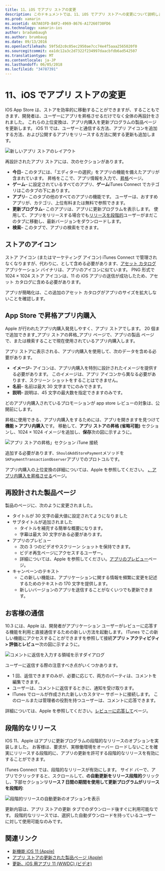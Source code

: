 ```yaml
---
title: 11、iOS でアプリ ストアの変更
description: このドキュメントでは、11、iOS でアプリ ストアへの変更について説明します。 これは、アプリケーションのストアのアイコン、昇格されたアプリ内購入、再設計された製品ページ、顧客の通信、および段階的なリリースについて説明します。
ms.prod: xamarin
ms.assetid: 4A7A03FD-B4F2-4969-8676-A17260730FD6
ms.technology: xamarin-ios
author: bradumbaugh
ms.author: brumbaug
ms.date: 09/13/2016
ms.openlocfilehash: 59f5d2c0c05ec2950ae7cc74e4f5aaa2565020f0
ms.sourcegitcommit: ea1dc12a3c2d7322f234997daacbfdb6ad542507
ms.translationtype: MT
ms.contentlocale: ja-JP
ms.lasthandoff: 06/05/2018
ms.locfileid: "34787391"
---
```

# <a name="app-store-changes-in-ios-11"></a>11、iOS でアプリ ストアの変更

IOS App Store は、ストアを効率的に移動することができますが、することもできます、開発者は、ユーザーにアプリを昇格させるだけでなく全体の再設計をされました。 これらの上位変換は、アプリ内購入を更新プログラムの製品ページを更新します。 iOS 11 では、ユーザーと通信する方法、アプリ アイコンを追加する方法、および公開するアプリをリリースする方法に関する更新も追加します。

![新しいアプリ ストアのレイアウト](app-store-changes-images/image3.jpg)

再設計されたアプリ ストアには、次のセクションがあります。

- **今日**– このタブには、「エディターの選択」をアプリの機能を備えたアプリが含まれています。 昇格をここで、アプリ情報を入力で、[昇格](https://developer.apple.com//contact/app-store/promote/)ページ。
- **ゲーム**– に設定されているすべてのアプリ、**ゲーム**iTunes Connect でカテゴリはこのタブの下にあります。
- **アプリ**– このタブの他のすべてのアプリの機能です。 ユーザーは、おすすめアプリが、カテゴリ、上位有料または無料で参照できます。
- **更新プログラム**– このアプリは、アプリに更新プログラムを表示します。 使用して、アプリをリリースする場合でも[リリースを段階的](#Phased_Release)ユーザーがまだこのタブに移動し、最新バージョンをダウンロードします。
- **検索**– このタブで、アプリの検索をできます。

## <a name="store-icon"></a>ストアのアイコン

ストア アイコン (またはマーケティング アイコン) iTunes Connect で管理されなくなりますが、代わりに、として含める必要があります、[アセット カタログ](~/ios/app-fundamentals/images-icons/app-icons.md)アプリケーション バイナリは、アプリのアイコンに似ています。 PNG 形式で 1024 × 1024 ストア アイコンは、11 の iOS アプリの送信が成功したため、アセット カタログに含める必要があります。

アプリが簡略化は、この追加のアセット カタログがアプリのサイズを拡大しないことを確認します。


## <a name="in-app-purchases-promoted-in-the-app-store"></a>App Store で昇格アプリ内購入

Apple が行われたアプリ内購入発見しやすく、アプリ ストアでします。 20 個まで追加できます_アプリ ストアの昇格_アプリ ページで、アプリの製品 ページで、または検索することで現在使用されているアプリ内購入します。

アプリ ストアに表示される、アプリ内購入を使用して、次のデータを含める必要があります。

- **イメージ**– アイコンは、アプリ内購入を特別に設計されたイメージを提供する必要があります。 このイメージは、アプリ アイコンから異なる必要があります、スクリーン ショットをすることはできません。
- **名前**– 名前は最大 30 文字までにのみできます。
- **説明**– 説明は、45 文字の最大数を指定できますのみです。

どのアプリ内購入されているプロモーションが app store レビューの対象は、公開前にします。

昇格に使用できる、アプリ内購入をするためには、アプリを開きますを見つけて**機能 > アプリ内購入**です。 移動して、**アプリ ストアの昇格 (省略可能)** セクションし、1024 × 1024 イメージを追加し、**保存**次の図に示すように。

![アプリ ストアの昇格」セクション iTune 接続](app-store-changes-images/image4.png)

追加する必要があります、`ShouldAddStorePayment`メソッドを`SKPaymentTransactionObserver`アプリでのプロトコルです。

アプリ内購入の上位変換の詳細については、Apple を参照してください。 [、アプリ内購入を昇格させる](https://developer.apple.com/app-store/promoting-in-app-purchases/)ページ。

## <a name="redesigned-product-page"></a>再設計された製品ページ

製品のページに、次のように変更されました。

- タイトルが 30 文字の最大値に設定されてようになりました
- サブタイトルが追加されました
    - タイトルを補完する簡単な概要になります。
    - 字幕は最大 30 文字がある必要があります。
- アプリのプレビュー
    - 次の 3 つのビデオやスクリーン ショットを保持できます。
    - ビデオ再生ページにアクセスするユーザー。
    - 詳細については、Apple を参照してください。[アプリのプレビュー](https://developer.apple.com/app-store/app-previews/)ページ。
- キャンペーンのテキスト
    - この新しい機能は、アプリケーションに関する情報を頻繁に変更を記述するためのテキストの 170 文字を提供します。
    - 新しいバージョンのアプリを送信することがなくいつでも更新できます。

## <a name="customer-communication"></a>お客様の通信

10.3 には、Apple は、開発者がアプリケーション ユーザーがレビューに応答する機能を利用と直接通信するための新しい方法を起動します。 ITunes でこの新しい機能にアクセスすることができますを参照して接続**アプリ > アクティビティ > 評価とレビュー**次の図に示すように。

![コメントに返信を入力する領域を示すダイアログ](app-store-changes-images/image5.png)

ユーザーに返信する際の注意すべき点がいくつかあります。

- 1 回、返信できますのみが、必要に応じて、両方のパーティは、コメントを編集できます。
- ユーザーは、コメントに返信するときに、通知を受け取ります。
- ITunes でロールが作成された新しいカスタマー サポートに接続します。 このロールまたは管理者の役割を持つユーザーは、コメントに応答できます。

詳細については、Apple を参照してください。[レビューに応答して](https://developer.apple.com/app-store/responding-to-reviews/)ページ。

<a name="Phased_Release"/>

## <a name="phased-release"></a>段階的なリリース

IOS 11、Apple はアプリに更新プログラムの段階的なリリースのオプションを実装しました。 お客様は、要求が、実稼働環境をオーバー ロードしないことを確実にリリースする段階的に、アプリの更新を許可する段階的なリリースを有効にすることができます。

ITunes Connect では、段階的なリリースが有効にします。 サイド バーで、アプリでクリックすると、スクロールして、**の自動更新をリリース段階的**クリックし、下部セクション**リリース 7 日間の期間を使用して更新プログラムがリリースを段階的**:

![段階的リリースの自動更新のオプションを表示](app-store-changes-images/image6.png)

更新内容は、アプリ ストアの更新 タブでのダウンロード後すぐに利用可能なです。 段階的なリリースでは、選択した自動ダウンロードを持っているユーザーに対して使用可能なのみです。


## <a name="related-links"></a>関連リンク

- [新機能 iOS 11 (Apple)](https://developer.apple.com/ios/)
- [アプリ ストアの更新された製品ページ (Apple)](https://developer.apple.com/app-store/product-page/)
- [更新、iOS 用アプリ 11 (WWDC) (ビデオ)](https://developer.apple.com/videos/play/wwdc2017/204/)

